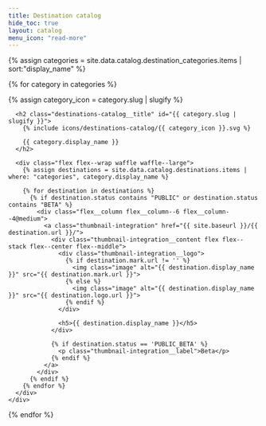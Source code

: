 ```yaml
---
title: Destination catalog
hide_toc: true
layout: catalog
menu_icon: "read-more"
---
```


<div class="destinations-catalog">
  {% assign categories = site.data.catalog.destination_categories.items | sort:"display_name" %}

  {% for category in categories %}
    <div class="destinations-catalog__section markdown">
      {% assign category_icon = category.slug | slugify %}

      <h2 class="destinations-catalog__title" id="{{ category.slug | slugify }}">
        {% include icons/destinations-catalog/{{ category_icon }}.svg %}

        {{ category.display_name }}
      </h2>

      <div class="flex flex--wrap waffle waffle--large">
        {% assign destinations = site.data.catalog.destinations.items | where: "categories", category.display_name %}

        {% for destination in destinations %}
          {% if destination.status contains "PUBLIC" or destination.status contains "BETA" %}
            <div class="flex__column flex__column--6 flex__column--4@medium">
              <a class="thumbnail-integration" href="{{ site.baseurl }}/{{ destination.url }}/">
                <div class="thumbnail-integration__content flex flex--stack flex--center flex--middle">
                  <div class="thumbnail-integration__logo">
                    {% if destination.mark.url != '' %}
                      <img class="image" alt="{{ destination.display_name }}" src="{{ destination.mark.url }}">
                    {% else %}
                      <img class="image" alt="{{ destination.display_name }}" src="{{ destination.logo.url }}">
                    {% endif %}
                  </div>

                  <h5>{{ destination.display_name }}</h5>
                </div>

                {% if destination.status == 'PUBLIC_BETA' %}
                  <p class="thumbnail-integration__label">Beta</p>
                {% endif %}
              </a>
            </div>
          {% endif %}
        {% endfor %}
      </div>
    </div>
  {% endfor %}
</div>
